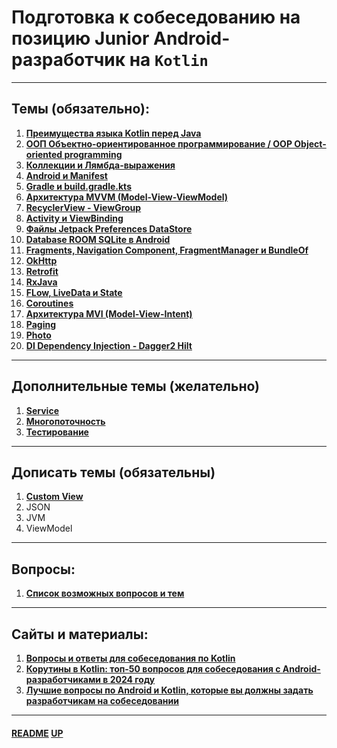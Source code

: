 # Подготовка к собеседованию на позицию **Junior Android-разработчик** на **`Kotlin`**
<a name="up"></a>

---

## Темы (обязательно):

1. [**Преимущества языка Kotlin перед Java**](KotlinBetterJava/README.md)
2. [**ООП Объектно-ориентированное программирование / OOP Object-oriented programming**](OOP/README.md)
3. [**Коллекции и Лямбда-выражения**](CollectionsAndLambdas/README.md)
4. [**Android и Manifest**](Android/README.md)
5. [**Gradle и build.gradle.kts**](Gradle/README.md)
6. [**Архитектура MVVM (Model-View-ViewModel)**](MVVM/README.md)
7. [**RecyclerView - ViewGroup**](RecyclerView/README.md)
8. [**Activity и ViewBinding**](Activity/README.md)
9. [**Файлы Jetpack Preferences DataStore**](LocalFiles/README.md)
10. [**Database ROOM SQLite в Android**](RoomSQLiteDB/README.md)
11. [**Fragments, Navigation Component, FragmentManager и BundleOf**](Fragments/README.md)
12. [**OkHttp**](OkHttp/README.md)
13. [**Retrofit**](Retrofit/README.md)
14. [**RxJava**](RxJava/README.md)
15. [**FLow, LiveData и State**](FLowLiveData/README.md)
16. [**Coroutines**](Coroutines/README.md)
17. [**Архитектура MVI (Model-View-Intent)**](MVI/README.md)
18. [**Paging**](Paging/README.md)
19. [**Photo**](Photo/README.md)
20. [**DI Dependency Injection - Dagger2 Hilt**](DI/README.md)

---

## Дополнительные темы (желательно)

1. [**Service**](Service/README.md)
2. [**Многопоточность**](Multithreading/README.md)
3. [**Тестирование**](Testing/README.md)

---

## Дописать темы (обязательны)

1. [**Custom View**](CustomView/README.md)
2. JSON
3. JVM
4. ViewModel

---

## Вопросы:

1. [**Список возможных вопросов и тем**](Questions/README.md)

---

## Сайты и материалы:

1. [**Вопросы и ответы для собеседования по Kotlin**](https://habr.com/ru/articles/721084/)
2. [**Корутины в Kotlin: топ-50 вопросов для собеседования с Android-разработчиками в 2024 году**](https://nuancesprog.ru/p/21091/)
3. [**Лучшие вопросы по Android и Kotlin, которые вы должны задать разработчикам на собеседовании**](https://itanddigital.ru/androiddevquestion)

---

#### [README](README.md) [UP](#up)
